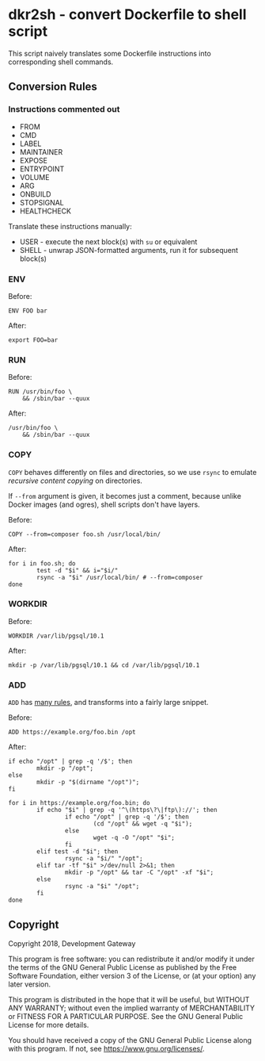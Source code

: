 # dkr2sh - convert Dockerfile to shell script

This script naively translates some Dockerfile instructions into corresponding shell commands.

## Conversion Rules

### Instructions commented out

* FROM
* CMD
* LABEL
* MAINTAINER
* EXPOSE
* ENTRYPOINT
* VOLUME
* ARG
* ONBUILD
* STOPSIGNAL
* HEALTHCHECK

Translate these instructions manually:

* USER - execute the next block(s) with `su` or equivalent
* SHELL - unwrap JSON-formatted arguments, run it for subsequent block(s)

### ENV

Before:

    ENV FOO bar

After:

    export FOO=bar

### RUN

Before:

    RUN /usr/bin/foo \
        && /sbin/bar --quux

After:

    /usr/bin/foo \
        && /sbin/bar --quux

### COPY

`COPY` behaves differently on files and directories, so we use `rsync` to emulate *recursive
content copying* on directories.

If `--from` argument is given, it becomes just a comment, because unlike Docker images (and ogres),
shell scripts don't have layers.

Before:

    COPY --from=composer foo.sh /usr/local/bin/

After:

    for i in foo.sh; do
            test -d "$i" && i="$i/"
            rsync -a "$i" /usr/local/bin/ # --from=composer
    done

### WORKDIR

Before:

    WORKDIR /var/lib/pgsql/10.1

After:

    mkdir -p /var/lib/pgsql/10.1 && cd /var/lib/pgsql/10.1

### ADD

`ADD` has [many rules](https://docs.docker.com/v17.09/engine/reference/builder/#add), and transforms
into a fairly large snippet.

Before:

    ADD https://example.org/foo.bin /opt

After:

    if echo "/opt" | grep -q '/$'; then
            mkdir -p "/opt";
    else
            mkdir -p "$(dirname "/opt")";
    fi

    for i in https://example.org/foo.bin; do
            if echo "$i" | grep -q '^\(https\?\|ftp\)://'; then
                    if echo "/opt" | grep -q '/$'; then
                            (cd "/opt" && wget -q "$i");
                    else
                            wget -q -O "/opt" "$i";
                    fi
            elif test -d "$i"; then
                    rsync -a "$i/" "/opt";
            elif tar -tf "$i" >/dev/null 2>&1; then
                    mkdir -p "/opt" && tar -C "/opt" -xf "$i";
            else
                    rsync -a "$i" "/opt";
            fi
    done

## Copyright

Copyright 2018, Development Gateway

This program is free software: you can redistribute it and/or modify it under the terms of
the GNU General Public License as published by the Free Software Foundation, either version 3 of
the License, or (at your option) any later version.

This program is distributed in the hope that it will be useful, but WITHOUT ANY WARRANTY; without
even the implied warranty of MERCHANTABILITY or FITNESS FOR A PARTICULAR PURPOSE. See
the GNU General Public License for more details.

You should have received a copy of the GNU General Public License along with this program. If not,
see <https://www.gnu.org/licenses/>.
